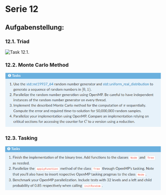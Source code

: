 # Serie 12

## Aufgabenstellung:

### 12.1. Triad

![Task 12.1.](https://github.com/kroppel/hpc-repo/blob/main/12_OpenMP/12.1.png)


### 12.2. Monte Carlo Method


![Task 12.2.](https://github.com/kroppel/hpc-repo/blob/main/12_OpenMP/12.2.png)



### 12.3. Tasking


![Task 12.3.](https://github.com/kroppel/hpc-repo/blob/main/12_OpenMP/12.3.png)
